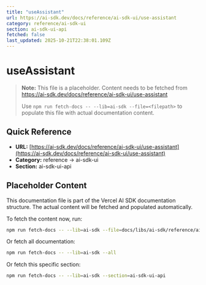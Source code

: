 ```yaml
---
title: "useAssistant"
url: https://ai-sdk.dev/docs/reference/ai-sdk-ui/use-assistant
category: reference/ai-sdk-ui
section: ai-sdk-ui-api
fetched: false
last_updated: 2025-10-21T22:38:01.109Z
---
```


# useAssistant

> **Note:** This file is a placeholder. Content needs to be fetched from https://ai-sdk.dev/docs/reference/ai-sdk-ui/use-assistant
>
> Use `npm run fetch-docs -- --lib=ai-sdk --file=<filepath>` to populate this file with actual documentation content.

## Quick Reference

- **URL:** [https://ai-sdk.dev/docs/reference/ai-sdk-ui/use-assistant](https://ai-sdk.dev/docs/reference/ai-sdk-ui/use-assistant)
- **Category:** reference → ai-sdk-ui
- **Section:** ai-sdk-ui-api

## Placeholder Content

This documentation file is part of the Vercel AI SDK documentation structure.
The actual content will be fetched and populated automatically.

To fetch the content now, run:

```bash
npm run fetch-docs -- --lib=ai-sdk --file=docs/libs/ai-sdk/reference/ai-sdk-ui/use-assistant.md
```

Or fetch all documentation:

```bash
npm run fetch-docs -- --lib=ai-sdk --all
```

Or fetch this specific section:

```bash
npm run fetch-docs -- --lib=ai-sdk --section=ai-sdk-ui-api
```
